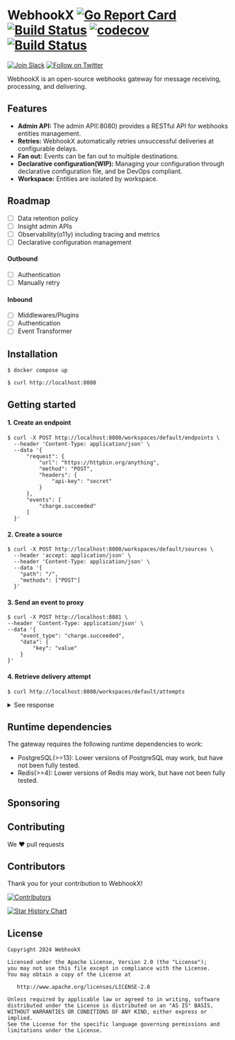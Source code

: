 # WebhookX [![Go Report Card](https://goreportcard.com/badge/github.com/webhookx-io/webhookx)](https://goreportcard.com/report/github.com/webhookx-io/webhookx) [![Build Status](https://github.com/webhookx-io/webhookx/actions/workflows/test.yml/badge.svg)](https://github.com/webhookx-io/webhookx/actions/workflows/test.yml) [![codecov](https://codecov.io/gh/webhookx-io/webhookx/graph/badge.svg?token=O4AQNRBJRF)](https://codecov.io/gh/webhookx-io/webhookx) [![Build Status](https://github.com/webhookx-io/webhookx/actions/workflows/lint.yml/badge.svg)](https://github.com/webhookx-io/webhookx/actions/workflows/lint.yml)

[![Join Slack](https://img.shields.io/badge/Slack-4285F4?logo=slack&logoColor=white)](https://join.slack.com/t/webhookx/shared_invite/zt-2o4b6hv45-mWm6_WUcQP9qEf1nOxhrrg)
[![Follow on Twitter](https://img.shields.io/badge/twitter-1DA1F2?logo=twitter&logoColor=white)](https://twitter.com/webhookx)

WebhookX is an open-source webhooks gateway for message receiving, processing, and delivering.


## Features

- **Admin API:** The admin API(:8080) provides a RESTful API for webhooks entities management.
- **Retries:** WebhookX automatically retries unsuccessful deliveries at configurable delays.
- **Fan out:** Events can be fan out to multiple destinations.
- **Declarative configuration(WIP):**  Managing your configuration through declarative configuration file, and be DevOps compliant.
- **Workspace:** Entities are isolated by workspace.

## Roadmap

- [ ] Data retention policy
- [ ] Insight admin APIs
- [ ] Observability(o11y) including tracing and metrics
- [ ] Declarative configuration management

#### Outbound

- [ ] Authentication
- [ ] Manually retry

#### Inbound

- [ ] Middlewares/Plugins
- [ ] Authentication
- [ ] Event Transformer

## Installation

```shell
$ docker compose up
```

```shell
$ curl http://localhost:8080
```


## Getting started

#### 1. Create an endpoint

```
$ curl -X POST http://localhost:8080/workspaces/default/endpoints \
  --header 'Content-Type: application/json' \
  --data '{
      "request": {
          "url": "https://httpbin.org/anything",
          "method": "POST",
          "headers": {
              "api-key": "secret"
          }
      },
      "events": [
          "charge.succeeded"
      ]
  }'
```

#### 2. Create a source

```
$ curl -X POST http://localhost:8080/workspaces/default/sources \
  --header 'accept: application/json' \
  --header 'Content-Type: application/json' \
  --data '{
    "path": "/",
    "methods": ["POST"]
  }'
```

#### 3. Send an event to proxy

```
$ curl -X POST http://localhost:8081 \
--header 'Content-Type: application/json' \
--data '{
    "event_type": "charge.succeeded",
    "data": {
        "key": "value"
    }
}'
```

#### 4. Retrieve delivery attempt

```
$ curl http://localhost:8080/workspaces/default/attempts
```

<details>
<summary>See response</summary>

```
{
  "total": 1,
  "data": [
    {
      "id": "2lbkquwRPXEs6WFJqb8gPoiumgS",
      "event_id": "2lbkqvg8QBjyYuHO1V8f8TThLpv",
      "endpoint_id": "2lbkpcHXI7hpDoP22CP0fZ85zJY",
      "status": "SUCCESSFUL",
      "attempt_number": 1,
      "scheduled_at": 1725456357071,
      "attempted_at": 1725456357583,
      "error_code": null,
      "request": {
        "method": "POST",
        "url": "https://httpbin.org/anything",
        "headers": {
          "Api-Key": "secret",
          "Content-Type": "application/json; charset=utf-8",
          "User-Agent": "WebhookX/"
        },
        "body": "{\"key\": \"value\"}"
      },
      "response": {
        "status": 200,
        "headers": {
          "Access-Control-Allow-Credentials": "true",
          "Access-Control-Allow-Origin": "*",
          "Content-Length": "503",
          "Content-Type": "application/json",
          "Date": "Wed, 04 Sep 2024 13:26:02 GMT",
          "Server": "gunicorn/19.9.0"
        },
        "body": "{\n  \"args\": {}, \n  \"data\": \"{\\\"key\\\": \\\"value\\\"}\", \n  \"files\": {}, \n  \"form\": {}, \n  \"headers\": {\n    \"Accept-Encoding\": \"gzip\", \n    \"Api-Key\": \"secret\", \n    \"Content-Length\": \"16\", \n    \"Content-Type\": \"application/json; charset=utf-8\", \n    \"Host\": \"httpbin.org\", \n    \"User-Agent\": \"WebhookX/\", \n    \"X-Amzn-Trace-Id\": \"Root=1-66d85fe7-618479242937ff9d43b29e47\"\n  }, \n  \"json\": {\n    \"key\": \"value\"\n  }, \n  \"method\": \"POST\", \n  \"origin\": \"155.254.60.32\", \n  \"url\": \"https://httpbin.org/anything\"\n}\n"
      },
      "created_at": 1725456357071,
      "updated_at": 1725456357071
    }
  ]
}
```
</details>

## Runtime dependencies

The gateway requires the following runtime dependencies to work:

- PostgreSQL(>=13): Lower versions of PostgreSQL may work, but have not been fully tested.
- Redis(>=4): Lower versions of Redis may work, but have not been fully tested.

## Sponsoring

## Contributing

We ❤️ pull requests

## Contributors

Thank you for your contribution to WebhookX!

[![Contributors](https://contrib.rocks/image?repo=webhookx-io/webhookx)](https://github.com/webhookx-io/webhookx/graphs/contributors)

[![Star History Chart](https://api.star-history.com/svg?repos=webhookx-io/webhookx&type=Date)](https://api.star-history.com/svg?repos=webhookx-io/webhookx&type=Date)

## License

```
Copyright 2024 WebhookX

Licensed under the Apache License, Version 2.0 (the "License");
you may not use this file except in compliance with the License.
You may obtain a copy of the License at

   http://www.apache.org/licenses/LICENSE-2.0

Unless required by applicable law or agreed to in writing, software
distributed under the License is distributed on an "AS IS" BASIS,
WITHOUT WARRANTIES OR CONDITIONS OF ANY KIND, either express or implied.
See the License for the specific language governing permissions and
limitations under the License.
```
